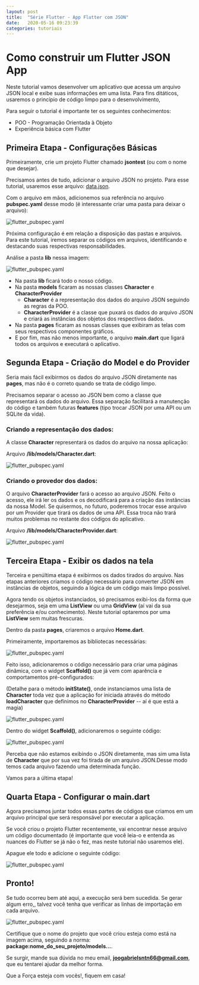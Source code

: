 ```yaml
---
layout: post
title:  "Série Flutter - App Flutter com JSON"
date:   2020-05-16 09:23:39
categories: tutoriais
---
```


# Como construir um Flutter JSON App

Neste tutorial vamos desenvolver um aplicativo que acessa um arquivo JSON local e exibe suas informações em uma lista. Para fins ditáticos, usaremos o princípio de código limpo para o desenvolvimento, 

Para seguir o tutorial é importante ter os seguintes conhecimentos:

* POO - Programação Orientada à Objeto
* Experiência básica com Flutter

## Primeira Etapa - Configurações Básicas

Primeiramente, crie um projeto Flutter chamado **jsontest** (ou com o nome que desejar).

Precisamos antes de tudo, adicionar o arquivo JSON no projeto. Para esse tutorial, usaremos esse arquivo: [data.json](/assets/flutter_one_post/data.json).

Com o arquivo em mãos, adicionemos sua referência no arquivo **pubspec.yaml** desse modo (é interessante criar uma pasta para deixar o arquivo): 

![flutter_pubspec.yaml](/assets/flutter_one_post/image_pubspec_flutter.PNG)

Próxima configuração é em relação a disposição das pastas e arquivos. Para este tutorial, iremos separar os códigos em arquivos, identificando e destacando suas respectivas responsabilidades.

Análise a pasta **lib** nessa imagem:

![flutter_pubspec.yaml](/assets/flutter_one_post/image_directory_flutter.PNG)

* Na pasta **lib** ficará todo o nosso código.
* Na pasta **models** ficaram as nossas classes **Character** e **CharacterProvider**
    * **Character** é a representação dos dados do arquivo JSON seguindo as regras da POO.
    * **CharacterProvider** é a classe que puxará os dados do arquivo JSON e criará as instâncias dos objetos dos respectivos dados.
* Na pasta **pages** ficaram as nossas classes que exibiram as telas com seus respectivos componentes gráficos.
* E por fim, mas não menos importante, o arquivo **main.dart** que ligará todos os arquivos e executará o aplicativo.

## Segunda Etapa - Criação do Model e do Provider

Seria mais fácil exibirmos os dados do arquivo JSON diretamente nas **pages**, mas não é o correto quando se trata de código limpo. 

Precisamos separar o acesso ao JSON bem como a classe que representará os dados do arquivo. Essa separação facilitará a manutenção do código e também futuras **features** (tipo trocar JSON por uma API ou um SQLite da vida).

### Criando a representação dos dados:

A classe **Character** representará os dados do arquivo na nossa aplicação:

Arquivo **/lib/models/Character.dart**:

![flutter_pubspec.yaml](/assets/flutter_one_post/image_character_flutter.PNG)

### Criando o provedor dos dados:

O arquivo **CharacterProvider** fará o acesso ao arquivo JSON. Feito o acesso, ele irá ler os dados e os decodificará para a criação das instâncias da nossa Model. Se quisermos, no futuro, poderemos trocar esse arquivo por um Provider que tirará os dados de uma API. Essa troca não trará muitos problemas no restante dos códigos do aplicativo.

Arquivo **/lib/models/CharacterProvider.dart**:

![flutter_pubspec.yaml](/assets/flutter_one_post/image_provider_flutter.PNG)

## Terceira Etapa - Exibir os dados na tela

Terceira e penúltima etapa é exibirmos os dados tirados do arquivo. Nas etapas anteriores criamos o código necessário para converter JSON em instâncias de objetos, seguindo a lógica de um código mais limpo possível.

Agora tendo os objetos instanciados, só precisamos exibi-los da forma que desejarmos, seja em uma **ListView** ou uma **GridView** (aí vai da sua preferência e/ou conhecimento). Neste tutorial optaremos por uma **ListView** sem muitas frescuras.

Dentro da pasta **pages**, criaremos o arquivo **Home.dart**.

Primeiramente, importaremos as bibliotecas necessárias: 

![flutter_pubspec.yaml](/assets/flutter_one_post/image_dependency_flutter.PNG)

Feito isso, adicionaremos o código necessário para criar uma páginas dinâmica, com o widget **Scaffold()** que já vem com aparência e comportamentos pré-configurados:

(Detalhe para o método **initState()**, onde instanciamos uma lista de **Character** toda vez que a aplicação for iniciada através do método **loadCharacter** que definimos no **CharacterProvider** -- aí é que está a magia)

![flutter_pubspec.yaml](/assets/flutter_one_post/image_homepage_flutter.PNG)

Dentro do widget **Scaffold()**, adicionaremos o seguinte código:

![flutter_pubspec.yaml](/assets/flutter_one_post/image_scaffold_flutter.PNG)

Perceba que não estamos exibindo o JSON diretamente, mas sim uma lista de **Character** que por sua vez foi tirada de um arquivo JSON.Desse modo temos cada arquivo fazendo uma determinada função.

Vamos para a última etapa!

## Quarta Etapa - Configurar o **main.dart**

Agora precisamos juntar todos essas partes de códigos que criamos em um arquivo principal que será responsável por executar a aplicação.

Se você criou o projeto Flutter recentemente, vai encontrar nesse arquivo um código documentado (é importante que você leia-o e entenda as nuances do Flutter se já não o fez, mas neste tutorial não usaremos ele).

Apague ele todo e adicione o seguinte código:

![flutter_pubspec.yaml](/assets/flutter_one_post/image_main_flutter.PNG)

## Pronto!

Se tudo ocorreu bem até aqui, a execução será bem sucedida. Se gerar algum erro,, talvez você tenha que verificar as linhas de importação em cada arquivo.

![flutter_pubspec.yaml](/assets/flutter_one_post/image_dependency_flutter.PNG)

Certifique que o nome do projeto que você criou esteja como está na imagem acima, seguindo a norma: **package:nome_do_seu_projeto/models...**.

Se surgir, mande sua dúvida no meu email, **joogabrielsntn66@gmail.com**, que eu tentarei ajudar da melhor forma.

Que a Força esteja com vocês!, fiquem em casa!
